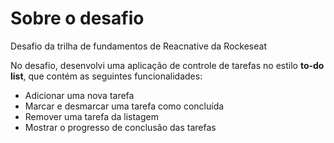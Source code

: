 # Sobre o desafio

Desafio da trilha de fundamentos de Reacnative da Rockeseat

No desafio, desenvolvi uma aplicação de controle de tarefas no estilo **to-do list**, que contém as seguintes funcionalidades:

- Adicionar uma nova tarefa
- Marcar e desmarcar uma tarefa como concluída
- Remover uma tarefa da listagem
- Mostrar o progresso de conclusão das tarefas
